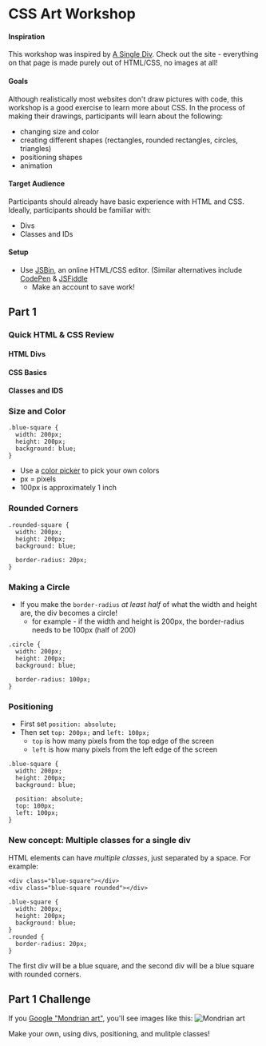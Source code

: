 # CSS Art Workshop

#### Inspiration
This workshop was inspired by [A Single Div](http://a.singlediv.com/). Check out the site - everything on that page is made purely out of HTML/CSS, no images at all!

#### Goals
Although realistically most websites don't draw pictures with code, this workshop is a good exercise to learn more about CSS. In the process of making their drawings, participants will learn about the following:
- changing size and color
- creating different shapes (rectangles, rounded rectangles, circles, triangles)
- positioning shapes
- animation

#### Target Audience
Participants should already have basic experience with HTML and CSS. Ideally, participants should be familiar with:
- Divs
- Classes and IDs

#### Setup
- Use [JSBin](http://jsbin.com), an online HTML/CSS editor. (Similar alternatives include [CodePen](http://codepen.io) & [JSFiddle](http://jsfiddle.net)
  - Make an account to save work!

## Part 1

### Quick HTML & CSS Review

#### HTML Divs

#### CSS Basics

#### Classes and IDS

### Size and Color
```
.blue-square {
  width: 200px;
  height: 200px;
  background: blue;
}
```
- Use a [color picker](https://www.google.com/search?q=color+picker) to pick your own colors
- px = pixels
- 100px is approximately 1 inch

### Rounded Corners
```
.rounded-square {
  width: 200px;
  height: 200px;
  background: blue;
  
  border-radius: 20px;
}
```
### Making a Circle
- If you make the `border-radius` _at least half_ of what the width and height are, the div becomes a circle!
  - for example - if the width and height is 200px, the border-radius needs to be 100px (half of 200)
```
.circle {
  width: 200px;
  height: 200px;
  background: blue;
  
  border-radius: 100px;
}
```

### Positioning
- First set `position: absolute;` 
- Then set `top: 200px;` and `left: 100px;`
  - `top` is how many pixels from the top edge of the screen
  - `left` is how many pixels from the left edge of the screen

```
.blue-square {
  width: 200px;
  height: 200px;
  background: blue;
  
  position: absolute;
  top: 100px;
  left: 100px;
}
```

### New concept: Multiple classes for a single div
HTML elements can have _multiple classes_, just separated by a space. For example:
```
<div class="blue-square"></div>
<div class="blue-square rounded"></div>
```
```
.blue-square {
  width: 200px;
  height: 200px;
  background: blue;
}
.rounded {
  border-radius: 20px;
}
```
The first div will be a blue square, and the second div will be a blue square with rounded corners.

## Part 1 Challenge
If you [Google "Mondrian art"](https://www.google.com/search?q=mondrian+art&tbm=isch), you'll see images like this:
![Mondrian art](https://s-media-cache-ak0.pinimg.com/originals/ba/20/d7/ba20d7c9a9db61be00e80cd84f3f0e3c.jpg)

Make your own, using divs, positioning, and mulitple classes!
